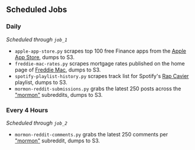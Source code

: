 ## Scheduled Jobs

### Daily
*Scheduled through `job_1`*

- `apple-app-store.py` scrapes top 100 free Finance apps from the [Apple App Store](https://apps.apple.com/us/charts/iphone/finance-apps/6015?chart=top-free), dumps to S3.
- `freddie-mac-rates.py` scrapes mortgage rates published on the home page of [Freddie Mac](https://www.freddiemac.com/), dumps to S3.
- `spotify-playlist-history.py` scrapes track list for Spotify's [Rap Cavier](https://open.spotify.com/playlist/37i9dQZF1DX0XUsuxWHRQd?si=8f0f87a0d4e04e0f) playlist, dumps to S3.
- `mormon-reddit-submissions.py` grabs the latest 250 posts across the ["mormon"](https://www.reddit.com/r/mormon/) subreddits, dumps to S3.

### Every 4 Hours
*Scheduled through `job_2`*

- `mormon-reddit-comments.py` grabs the latest 250 comments per ["mormon"](https://www.reddit.com/r/mormon/) subreddit, dumps to S3.
